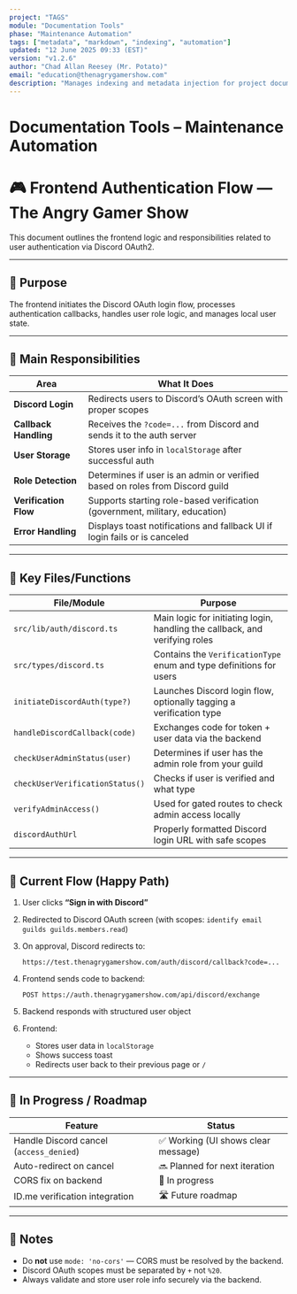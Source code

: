 ```yaml
---
project: "TAGS"
module: "Documentation Tools"
phase: "Maintenance Automation"
tags: ["metadata", "markdown", "indexing", "automation"]
updated: "12 June 2025 09:33 (EST)"
version: "v1.2.6"
author: "Chad Allan Reesey (Mr. Potato)"
email: "education@thenagrygamershow.com"
description: "Manages indexing and metadata injection for project documentation."
---
```


# Documentation Tools – Maintenance Automation
# 🎮 Frontend Authentication Flow — The Angry Gamer Show

This document outlines the frontend logic and responsibilities related to user authentication via Discord OAuth2.

---

## 🔐 Purpose

The frontend initiates the Discord OAuth login flow, processes authentication callbacks, handles user role logic, and manages local user state.

---

## 🧭 Main Responsibilities

| Area                         | What It Does |
|------------------------------|--------------|
| **Discord Login**            | Redirects users to Discord’s OAuth screen with proper scopes |
| **Callback Handling**        | Receives the `?code=...` from Discord and sends it to the auth server |
| **User Storage**             | Stores user info in `localStorage` after successful auth |
| **Role Detection**           | Determines if user is an admin or verified based on roles from Discord guild |
| **Verification Flow**        | Supports starting role-based verification (government, military, education) |
| **Error Handling**           | Displays toast notifications and fallback UI if login fails or is canceled |

---

## 🧩 Key Files/Functions

| File/Module                      | Purpose |
|----------------------------------|---------|
| `src/lib/auth/discord.ts`        | Main logic for initiating login, handling the callback, and verifying roles |
| `src/types/discord.ts`           | Contains the `VerificationType` enum and type definitions for users |
| `initiateDiscordAuth(type?)`     | Launches Discord login flow, optionally tagging a verification type |
| `handleDiscordCallback(code)`    | Exchanges code for token + user data via the backend |
| `checkUserAdminStatus(user)`     | Determines if user has the admin role from your guild |
| `checkUserVerificationStatus()`  | Checks if user is verified and what type |
| `verifyAdminAccess()`            | Used for gated routes to check admin access locally |
| `discordAuthUrl`                 | Properly formatted Discord login URL with safe scopes |

---

## 🔄 Current Flow (Happy Path)

1. User clicks **“Sign in with Discord”**
2. Redirected to Discord OAuth screen (with scopes: `identify email guilds guilds.members.read`)
3. On approval, Discord redirects to:

   ```
   https://test.thenagrygamershow.com/auth/discord/callback?code=...
   ```

4. Frontend sends code to backend:

   ```
   POST https://auth.thenagrygamershow.com/api/discord/exchange
   ```

5. Backend responds with structured user object
6. Frontend:
   - Stores user data in `localStorage`
   - Shows success toast
   - Redirects user back to their previous page or `/`

---

## 🚧 In Progress / Roadmap

| Feature                        | Status |
|--------------------------------|--------|
| Handle Discord cancel (`access_denied`) | ✅ Working (UI shows clear message) |
| Auto-redirect on cancel        | 🔜 Planned for next iteration |
| CORS fix on backend            | 🔧 In progress |
| ID.me verification integration | 🛣️ Future roadmap |

---

## 📍 Notes

- Do **not** use `mode: 'no-cors'` — CORS must be resolved by the backend.
- Discord OAuth scopes must be separated by `+` not `%20`.
- Always validate and store user role info securely via the backend.

